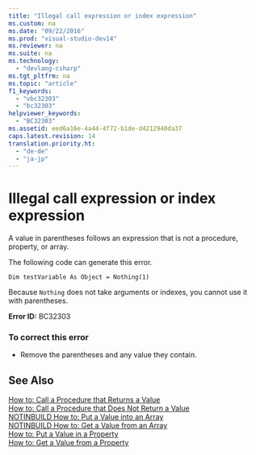 ```yaml
---
title: "Illegal call expression or index expression"
ms.custom: na
ms.date: "09/22/2016"
ms.prod: "visual-studio-dev14"
ms.reviewer: na
ms.suite: na
ms.technology: 
  - "devlang-csharp"
ms.tgt_pltfrm: na
ms.topic: "article"
f1_keywords: 
  - "vbc32303"
  - "bc32303"
helpviewer_keywords: 
  - "BC32303"
ms.assetid: eed6a16e-4a44-4f72-b1de-d4212940da37
caps.latest.revision: 14
translation.priority.ht: 
  - "de-de"
  - "ja-jp"
---
```

# Illegal call expression or index expression
A value in parentheses follows an expression that is not a procedure, property, or array.  
  
 The following code can generate this error.  
  
 `Dim testVariable As Object = Nothing(1)`  
  
 Because `Nothing` does not take arguments or indexes, you cannot use it with parentheses.  
  
 **Error ID:** BC32303  
  
### To correct this error  
  
-   Remove the parentheses and any value they contain.  
  
## See Also  
 [How to: Call a Procedure that Returns a Value](../vs140/how-to--call-a-procedure-that-returns-a-value--visual-basic-.md)   
 [How to: Call a Procedure that Does Not Return a Value](../vs140/how-to--call-a-procedure-that-does-not-return-a-value--visual-basic-.md)   
 [NOTINBUILD How to: Put a Value into an Array](assetId:///6dddc79c-cf60-41c2-b572-8bfa49b4fe7e)   
 [NOTINBUILD How to: Get a Value from an Array](assetId:///202a6468-8ccb-4864-bd8b-eab3b42d4288)   
 [How to: Put a Value in a Property](../vs140/how-to--put-a-value-in-a-property--visual-basic-.md)   
 [How to: Get a Value from a Property](../vs140/how-to--get-a-value-from-a-property--visual-basic-.md)
